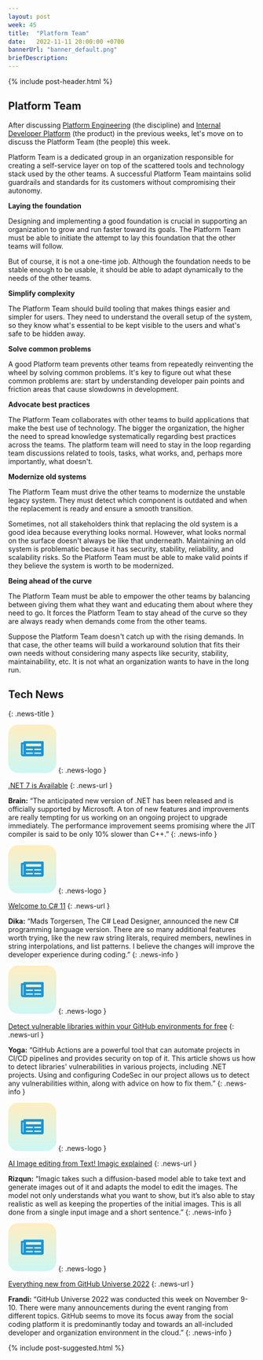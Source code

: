 ```yaml
---
layout: post
week: 45
title:  "Platform Team"
date:   2022-11-11 20:00:00 +0700
bannerUrl: "banner_default.png"
briefDescription: 
---
```


{% include post-header.html %}

## Platform Team

After discussing [Platform Engineering](https://tech-updates.polyrific.com/2022/10/28/week43-2022.html) (the discipline) and [Internal Developer Platform](https://tech-updates.polyrific.com/2022/11/04/week44-2022.html) (the product) in the previous weeks, let's move on to discuss the Platform Team (the people) this week.

Platform Team is a dedicated group in an organization responsible for creating a self-service layer on top of the scattered tools and technology stack used by the other teams. A successful Platform Team maintains solid guardrails and standards for its customers without compromising their autonomy.

__Laying the foundation__

Designing and implementing a good foundation is crucial in supporting an organization to grow and run faster toward its goals. The Platform Team must be able to initiate the attempt to lay this foundation that the other teams will follow.

But of course, it is not a one-time job. Although the foundation needs to be stable enough to be usable, it should be able to adapt dynamically to the needs of the other teams.

__Simplify complexity__

The Platform Team should build tooling that makes things easier and simpler for users. They need to understand the overall setup of the system, so they know what's essential to be kept visible to the users and what's safe to be hidden away.

__Solve common problems__

A good Platform team prevents other teams from repeatedly reinventing the wheel by solving common problems. It's key to figure out what these common problems are: start by understanding developer pain points and friction areas that cause slowdowns in development.

__Advocate best practices__

The Platform Team collaborates with other teams to build applications that make the best use of technology. The bigger the organization, the higher the need to spread knowledge systematically regarding best practices across the teams. The platform team will need to stay in the loop regarding team discussions related to tools, tasks, what works, and, perhaps more importantly, what doesn't.

__Modernize old systems__

The Platform Team must drive the other teams to modernize the unstable legacy system. They must detect which component is outdated and when the replacement is ready and ensure a smooth transition.

Sometimes, not all stakeholders think that replacing the old system is a good idea because everything looks normal. However, what looks normal on the surface doesn't always be like that underneath. Maintaining an old system is problematic because it has security, stability, reliability, and scalability risks. So the Platform Team must be able to make valid points if they believe the system is worth to be modernized.

__Being ahead of the curve__

The Platform Team must be able to empower the other teams by balancing between giving them what they want and educating them about where they need to go. It forces the Platform Team to stay ahead of the curve so they are always ready when demands come from the other teams.

Suppose the Platform Team doesn't catch up with the rising demands. In that case, the other teams will build a workaround solution that fits their own needs without considering many aspects like security, stability, maintainability, etc. It is not what an organization wants to have in the long run.

## Tech News
{: .news-title }

![memo](/assets/images/tech-news.svg)
{: .news-logo }

[.NET 7 is Available](https://devblogs.microsoft.com/dotnet/announcing-dotnet-7/)
{: .news-url }

__Brain:__ “The anticipated new version of .NET has been released and is officially supported by Microsoft. A ton of new features and improvements are really tempting for us working on an ongoing project to upgrade immediately. The performance improvement seems promising where the JIT compiler is said to be only 10% slower than C++.”
{: .news-info }

![memo](/assets/images/tech-news.svg)
{: .news-logo }

[Welcome to C# 11](https://devblogs.microsoft.com/dotnet/welcome-to-csharp-11/)
{: .news-url }

__Dika:__ “Mads Torgersen, The C# Lead Designer, announced the new C# programming language version. There are so many additional features worth trying, like the new raw string literals, required members, newlines in string interpolations, and list patterns. I believe the changes will improve the developer experience during coding.”
{: .news-info }

![memo](/assets/images/tech-news.svg)
{: .news-logo }

[Detect vulnerable libraries within your GitHub environments for free](https://dev.to/codesec/detect-vulnerable-libraries-within-your-github-environments-for-free-2mg0)
{: .news-url }

__Yoga:__ “GitHub Actions are a powerful tool that can automate projects in CI/CD pipelines and provides security on top of it. This article shows us how to detect libraries' vulnerabilities in various projects, including .NET projects. Using and configuring CodeSec in our project allows us to detect any vulnerabilities within, along with advice on how to fix them.”
{: .news-info }

![memo](/assets/images/tech-news.svg)
{: .news-logo }

[AI Image editing from Text! Imagic explained](https://www.louisbouchard.ai/imagic/)
{: .news-url }

__Rizqun:__ “Imagic takes such a diffusion-based model able to take text and generate images out of it and adapts the model to edit the images. The model not only understands what you want to show, but it’s also able to stay realistic as well as keeping the properties of the initial images. This is all done from a single input image and a short sentence.”
{: .news-info }

![memo](/assets/images/tech-news.svg)
{: .news-logo }

[Everything new from GitHub Universe 2022](https://github.blog/2022-11-09-everything-new-from-github-universe-2022/)
{: .news-url }

__Frandi:__ “GitHub Universe 2022 was conducted this week on November 9-10. There were many announcements during the event ranging from different topics. GitHub seems to move its focus away from the social coding platform it is predominantly today and towards an all-included developer and organization environment in the cloud.”
{: .news-info }

{% include post-suggested.html %}